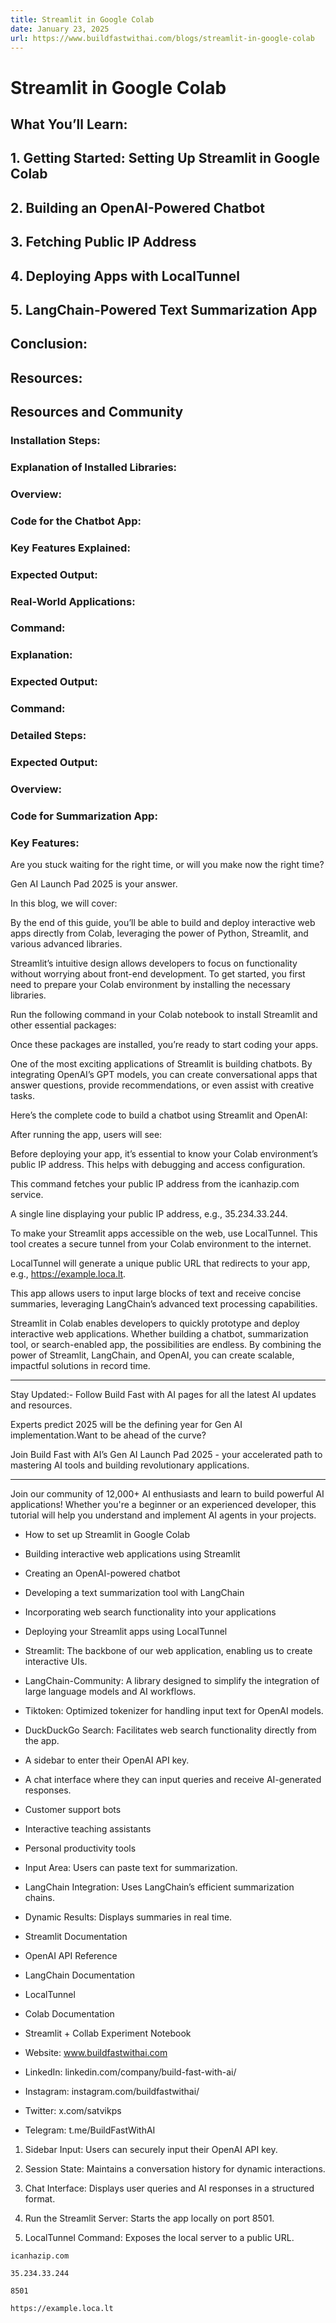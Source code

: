 ```yaml
---
title: Streamlit in Google Colab
date: January 23, 2025
url: https://www.buildfastwithai.com/blogs/streamlit-in-google-colab
---
```


# Streamlit in Google Colab

## What You’ll Learn:

## 1. Getting Started: Setting Up Streamlit in Google Colab

## 2. Building an OpenAI-Powered Chatbot

## 3. Fetching Public IP Address

## 4. Deploying Apps with LocalTunnel

## 5. LangChain-Powered Text Summarization App

## Conclusion:

## Resources:

## Resources and Community

### Installation Steps:

### Explanation of Installed Libraries:

### Overview:

### Code for the Chatbot App:

### Key Features Explained:

### Expected Output:

### Real-World Applications:

### Command:

### Explanation:

### Expected Output:

### Command:

### Detailed Steps:

### Expected Output:

### Overview:

### Code for Summarization App:

### Key Features:

Are you stuck waiting for the right time, or will you make now the right time?

Gen AI Launch Pad 2025 is your answer.

In this blog, we will cover:

By the end of this guide, you’ll be able to build and deploy interactive web apps directly from Colab, leveraging the power of Python, Streamlit, and various advanced libraries.

Streamlit’s intuitive design allows developers to focus on functionality without worrying about front-end development. To get started, you first need to prepare your Colab environment by installing the necessary libraries.

Run the following command in your Colab notebook to install Streamlit and other essential packages:

Once these packages are installed, you’re ready to start coding your apps.

One of the most exciting applications of Streamlit is building chatbots. By integrating OpenAI’s GPT models, you can create conversational apps that answer questions, provide recommendations, or even assist with creative tasks.

Here’s the complete code to build a chatbot using Streamlit and OpenAI:

After running the app, users will see:

Before deploying your app, it’s essential to know your Colab environment’s public IP address. This helps with debugging and access configuration.

This command fetches your public IP address from the icanhazip.com service.

A single line displaying your public IP address, e.g., 35.234.33.244.

To make your Streamlit apps accessible on the web, use LocalTunnel. This tool creates a secure tunnel from your Colab environment to the internet.

LocalTunnel will generate a unique public URL that redirects to your app, e.g., https://example.loca.lt.

This app allows users to input large blocks of text and receive concise summaries, leveraging LangChain’s advanced text processing capabilities.

Streamlit in Colab enables developers to quickly prototype and deploy interactive web applications. Whether building a chatbot, summarization tool, or search-enabled app, the possibilities are endless. By combining the power of Streamlit, LangChain, and OpenAI, you can create scalable, impactful solutions in record time.

---------------------------

Stay Updated:- Follow Build Fast with AI pages for all the latest AI updates and resources.

Experts predict 2025 will be the defining year for Gen AI implementation.Want to be ahead of the curve?

Join Build Fast with AI’s Gen AI Launch Pad 2025 - your accelerated path to mastering AI tools and building revolutionary applications.

---------------------------

Join our community of 12,000+ AI enthusiasts and learn to build powerful AI applications! Whether you're a beginner or an experienced developer, this tutorial will help you understand and implement AI agents in your projects.

* How to set up Streamlit in Google Colab
* Building interactive web applications using Streamlit
* Creating an OpenAI-powered chatbot
* Developing a text summarization tool with LangChain
* Incorporating web search functionality into your applications
* Deploying your Streamlit apps using LocalTunnel

* Streamlit: The backbone of our web application, enabling us to create interactive UIs.
* LangChain-Community: A library designed to simplify the integration of large language models and AI workflows.
* Tiktoken: Optimized tokenizer for handling input text for OpenAI models.
* DuckDuckGo Search: Facilitates web search functionality directly from the app.

* A sidebar to enter their OpenAI API key.
* A chat interface where they can input queries and receive AI-generated responses.

* Customer support bots
* Interactive teaching assistants
* Personal productivity tools

* Input Area: Users can paste text for summarization.
* LangChain Integration: Uses LangChain’s efficient summarization chains.
* Dynamic Results: Displays summaries in real time.

* Streamlit Documentation
* OpenAI API Reference
* LangChain Documentation
* LocalTunnel
* Colab Documentation
* Streamlit + Collab Experiment Notebook

* Website: www.buildfastwithai.com
* LinkedIn: linkedin.com/company/build-fast-with-ai/
* Instagram: instagram.com/buildfastwithai/
* Twitter: x.com/satvikps
* Telegram: t.me/BuildFastWithAI

1. Sidebar Input: Users can securely input their OpenAI API key.
2. Session State: Maintains a conversation history for dynamic interactions.
3. Chat Interface: Displays user queries and AI responses in a structured format.

1. Run the Streamlit Server: Starts the app locally on port 8501.
2. LocalTunnel Command: Exposes the local server to a public URL.

```
icanhazip.com
```

```
35.234.33.244
```

```
8501
```

```
https://example.loca.lt
```

